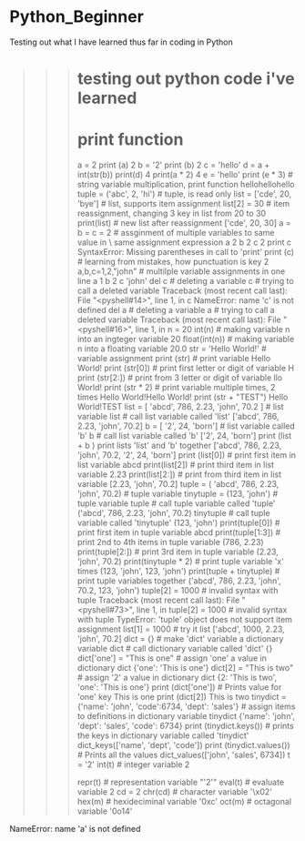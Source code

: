 # Python_Beginner
Testing out what I have learned thus far in coding in Python
>>> # testing out python code i've learned 
>>> # print function
>>> a = 2
>>> print (a)
2
>>> b = '2'
>>> print (b)
2
>>> c = 'hello'
>>> d = a + int(str(b))
>>> print(d)
4
>>> print(a * 2)
4
>>> e = 'hello'
>>> print (e * 3) # string variable multiplication, print function
hellohellohello
>>> tuple = ('abc', 2, 'hi') # tuple, is read only
>>> list = ['cde', 20, 'bye'] # list, supports item assignment
>>> list[2] = 30 # item reassignment, changing 3 key in list from 20 to 30
>>> print(list) # new list after reassignment
['cde', 20, 30]
>>> a = b = c = 2 # assginment of multiple variables to same value in \ same assignment expression
>>> a
2
>>> b
2
>>> c
2
>>> print c 
SyntaxError: Missing parentheses in call to 'print'
>>> print (c) # learning from mistakes, how punctuation is key
2
>>> a,b,c=1,2,"john" # multilple variable assignments in one line
>>> a
1
>>> b
2
>>> c
'john'
>>> del c # deleting a variable 
>>> c # trying to call a deleted variable
Traceback (most recent call last):
  File "<pyshell#14>", line 1, in <module>
    c
NameError: name 'c' is not defined
>>> del a # deleting a variable
>>> a # trying to call a deleted variable
Traceback (most recent call last):
  File "<pyshell#16>", line 1, in <module>
>>> n = 20
>>> int(n) # making variable n into an ingteger variable
20
>>> float(int(n)) # making variable n into a floating variable
20.0
>>> str = 'Hello World!' # variable assignment
>>> print (str) # print variable
Hello World!
>>> print (str[0]) # print first letter or digit of variable
H
>>> print (str[2:]) # print from 3 letter or digit of variable
llo World!
>>> print (str * 2) # print variable multiple times, 2 times
Hello World!Hello World!
>>> print (str + "TEST")
Hello World!TEST
>>> list = [ 'abcd', 786, 2.23, 'john', 70.2 ] # list variable
>>> list # call list variable called 'list'
['abcd', 786, 2.23, 'john', 70.2]
>>> b = [ '2', 24, 'born']  # list variable called 'b'
>>> b # call list variable called 'b'
['2', 24, 'born']
>>> print (list + b ) print lists 'list' and 'b' together
['abcd', 786, 2.23, 'john', 70.2, '2', 24, 'born']
>>> print (list[0]) # print first item in list variable 
abcd
>>> print(list[2]) # print third item in list variable 
2.23
>>> print(list[2:]) # print from third item in list variable 
[2.23, 'john', 70.2]
>>> tuple = ( 'abcd', 786, 2.23, 'john', 70.2) # tuple variable
>>> tinytuple = (123, 'john') # tuple variable
>>> tuple # call tuple variable called 'tuple'
('abcd', 786, 2.23, 'john', 70.2)
>>> tinytuple # call tuple variable called 'tinytuple'
(123, 'john')
>>> print(tuple[0]) # print first item in tuple variable 
abcd
>>> print(tuple[1:3]) # print 2nd to 4th items in tuple variable 
(786, 2.23)
>>> print(tuple[2:]) # print 3rd item in tuple variable 
(2.23, 'john', 70.2)
>>> print(tinytuple * 2) # print tuple variable 'x' times
(123, 'john', 123, 'john') 
>>> print(tuple + tinytuple) # print tuple variables together
('abcd', 786, 2.23, 'john', 70.2, 123, 'john')
>>> tuple[2] = 1000 # invalid syntax with tuple
Traceback (most recent call last):
  File "<pyshell#73>", line 1, in <module>
    tuple[2] = 1000 # invalid syntax with tuple
TypeError: 'tuple' object does not support item assignment
>>> list[1] = 1000 # try it
>>> list
['abcd', 1000, 2.23, 'john', 70.2]
>>> dict = {} # make 'dict' variable a dictionary variable
>>> dict # call dictionary variable called 'dict'
{}
>>> dict['one'] = "This is one" # assign 'one' a value in dictionary
>>> dict
{'one': 'This is one'}
>>> dict[2] = "This is two" # assign '2' a value in dictionary
>>> dict
{2: 'This is two', 'one': 'This is one'}
>>> print (dict['one']) # Prints value for 'one' key
This is one
>>> print (dict[2])
This is two
>>> tinydict = {'name': 'john', 'code':6734, 'dept': 'sales'} # assign items to definitions in dictionary variable
>>> tinydict
{'name': 'john', 'dept': 'sales', 'code': 6734}
>>> print (tinydict.keys()) # prints the keys in dictionary variable called 'tinydict'
dict_keys(['name', 'dept', 'code'])
>>> print (tinydict.values()) # Prints all the values
dict_values(['john', 'sales', 6734])
>>> t = '2'
>>> int(t) # integer variable
2
>>> 
>>> repr(t) # representation variable
"'2'"
>>> eval(t) # evaluate variable
2
>>> cd = 2
>>> chr(cd) # character variable
'\x02'
>>> hex(m) # hexideciminal variable
'0xc'
>>> oct(m) # octagonal variable
'0o14'



    
NameError: name 'a' is not defined
